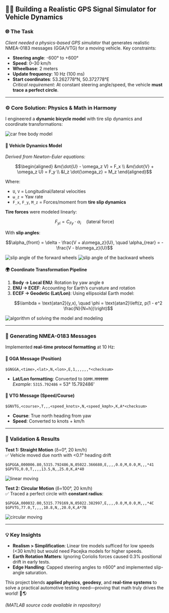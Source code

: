## 🚗✨ Building a Realistic GPS Signal Simulator for Vehicle Dynamics  

### 🌐 The Task
*Client needed a physics-based GPS simulator* that generates realistic NMEA-0183 messages (GGA/VTG) for a moving vehicle. Key constraints:  
- **Steering angle**: -600° to +600°  
- **Speed**: 0–30 km/h  
- **Wheelbase**: 2 meters  
- **Update frequency**: 10 Hz (100 ms)  
- **Start coordinates**: 53.262778°N, 50.372778°E  
*Critical requirement*: At constant steering angle/speed, the vehicle **must trace a perfect circle**.  

---

### ⚙️ Core Solution: Physics & Math in Harmony  
I engineered a **dynamic bicycle model** with tire slip dynamics and coordinate transformations:  

![car free body model](https://github.com/user-attachments/assets/6647df14-4995-4749-ba00-44dafe371b1e)

#### 🔄 **Vehicle Dynamics Model**  
*Derived from Newton-Euler equations:*  
```math
\begin{aligned}
&m(\dot{U} - \omega_z V) = F_x \\
&m(\dot{V} + \omega_z U) = F_y \\
&I_z \dot{\omega_z} = M_z
\end{aligned}
```  
Where:  
- `U`, `V` = Longitudinal/lateral velocities  
- `ω_z` = Yaw rate  
- `F_x`, `F_y`, `M_z` = Forces/moment from **tire slip dynamics**  

**Tire forces** were modeled linearly:  
```math
F_{yi} = C_{Fy} \cdot \alpha_i \quad \text{(lateral force)}  
```  
With **slip angles**:  
```math
\alpha_{front} = \delta - \frac{V + a\omega_z}{U}, \quad \alpha_{rear} = -\frac{V - b\omega_z}{U}
```  

![slip angle of the forward wheels](https://github.com/user-attachments/assets/68ce3b51-fb23-4359-9b96-3bbe27cca221)
![slip angle of the backward wheels](https://github.com/user-attachments/assets/4c877af7-98f4-4cfc-a365-96a43eddd94c)

#### 🌍 **Coordinate Transformation Pipeline**  
1. **Body → Local ENU**: Rotation by yaw angle `θ`  
2. **ENU → ECEF**: Accounting for Earth’s curvature and rotation  
3. **ECEF → Geodetic (Lat/Lon)**: Using ellipsoidal Earth model:  
   ```math
   \lambda = \text{atan2}(y,x), \quad \phi = \text{atan2}\left(z, p(1 - e^2 \frac{N}{N+h})\right)
   ```  

![algorithm of solving the model and modeling](https://github.com/user-attachments/assets/fcbff389-b90c-4050-afca-3da3454651a3)

---

### 📡 Generating NMEA-0183 Messages  
Implemented **real-time protocol formatting** at 10 Hz:  

#### 🔷 **GGA Message** (Position)  
`$GNGGA,<time>,<lat>,N,<lon>,E,1,,,,,,*<checksum>`  
- **Lat/Lon formatting**: Converted to `DDMM.MMMMMM`  
  *Example*: `5315.792486` = 53° 15.792486'  

#### 🔷 **VTG Message** (Speed/Course)  
`$GNVTG,<course>,T,,,<speed_knots>,N,<speed_kmph>,K,A*<checksum>`  
- **Course**: True north heading from yaw  
- **Speed**: Converted to knots + km/h  

---

### 🧪 Validation & Results  
**Test 1: Straight Motion** (δ=0°, 20 km/h)  
✅ Vehicle moved due north with <0.1° heading drift  
```nmea
$GPGGA,000006.80,5315.792486,N,05022.366680,E,,,,0.0,M,0.0,M,,,*41  
$GPVTG,0.0,T,,,,13.5,N,,25.0,K,A*40
```  

![linear moving](https://github.com/user-attachments/assets/d4dcd34e-d2d6-4618-bacf-7252b5ca1262)

**Test 2: Circular Motion** (δ=100°, 20 km/h)  
✅ Traced a perfect circle with **constant radius**:  
```nmea
$GPGGA,000032.00,5315.779169,N,05022.382997,E,,,,0.0,M,0.0,M,,,*4C  
$GPVTG,77.0,T,,,,10.8,N,,20.0,K,A*7B
```  

![circular moving](https://github.com/user-attachments/assets/3dcbd958-87a1-4a75-af0c-e0970793f9cc)

---

### 💡 Key Insights  
- **Realism > Simplification**: Linear tire models sufficed for low speeds (<30 km/h) but would need Pacejka models for higher speeds.  
- **Earth Rotation Matters**: Ignoring Coriolis forces caused 0.3% positional drift in early tests.  
- **Edge Handling**: Capped steering angles to ±600° and implemented slip-angle saturation.  

This project blends **applied physics**, **geodesy**, and **real-time systems** to solve a practical automotive testing need—proving that math truly drives the world! 🧮🌎  

*(MATLAB source code available in repository)*

